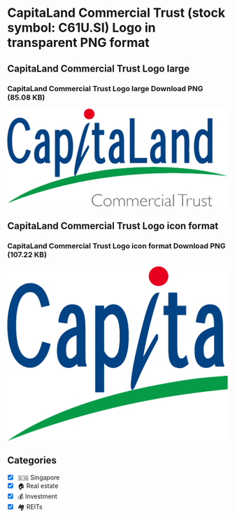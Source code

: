 # CapitaLand Commercial Trust (stock symbol: C61U.SI) Logo in transparent PNG format

## CapitaLand Commercial Trust Logo large

### CapitaLand Commercial Trust Logo large Download PNG (85.08 KB)

![CapitaLand Commercial Trust Logo large Download PNG (85.08 KB)](/img/orig/C61U.SI_BIG-673e842d.png)

## CapitaLand Commercial Trust Logo icon format

### CapitaLand Commercial Trust Logo icon format Download PNG (107.22 KB)

![CapitaLand Commercial Trust Logo icon format Download PNG (107.22 KB)](/img/orig/C61U.SI-ceeb1352.png)



## Categories
- [x] 🇸🇬 Singapore
- [x] 🏠 Real estate
- [x] 💰 Investment
- [x] 🏘️ REITs
